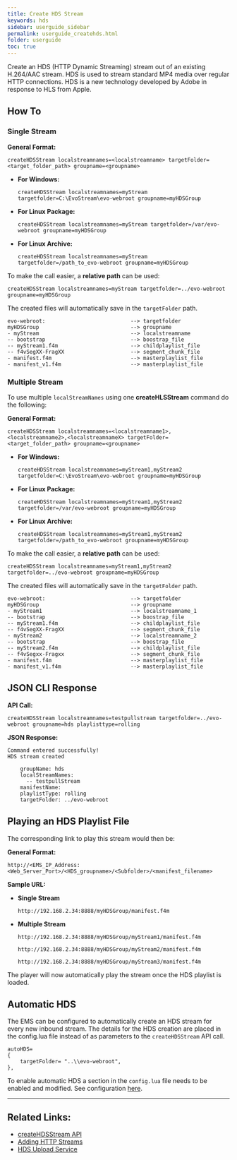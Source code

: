 ```yaml
---
title: Create HDS Stream
keywords: hds
sidebar: userguide_sidebar
permalink: userguide_createhds.html
folder: userguide
toc: true
---
```


Create an HDS (HTTP Dynamic Streaming) stream out of an existing H.264/AAC stream. HDS is used to stream standard MP4 media over regular HTTP connections. HDS is a new technology developed by Adobe in response to HLS from Apple.



## How To

### Single Stream

**General Format:**

```
createHDSStream localstreamnames=<localstreamname> targetFolder=<target_folder_path> groupname=<groupname>
```

- **For Windows:**

  ```
  createHDSStream localstreamnames=myStream targetfolder=C:\EvoStream\evo-webroot groupname=myHDSGroup
  ```


- **For Linux Package:**

  ```
  createHDSStream localstreamnames=myStream targetfolder=/var/evo-webroot groupname=myHDSGroup
  ```

- **For Linux Archive:**

  ```
  createHDSStream localstreamnames=myStream targetfolder=/path_to_evo-webroot groupname=myHDSGroup
  ```

To make the call easier, a **relative path** can be used:

```
createHDSStream localstreamnames=myStream targetfolder=../evo-webroot groupname=myHDSGroup
```

The created files will automatically save in the `targetFolder` path.

```
evo-webroot:                           --> targetfolder
myHDSGroup                             --> groupname
- myStream                             --> localstreamname
-- bootstrap                           --> boostrap_file
-- myStream1.f4m                       --> childplaylist_file
-- f4vSegXX-FragXX                     --> segment_chunk_file
- manifest.f4m                         --> masterplaylist_file
- manifest_v1.f4m                      --> masterplaylist_file
```



### Multiple Stream

To use multiple `localStreamNames` using one **createHLSStream** command do the following:

**General Format:**

```
createHDSStream localstreamnames=<localstreamname1>,<localstreamname2>,<localstreamnameX> targetFolder=<target_folder_path> groupname=<groupname>
```

- **For Windows:**

  ```
  createHDSStream localstreamnames=myStream1,myStream2  targetfolder=C:\EvoStream\evo-webroot groupname=myHDSGroup
  ```

- **For Linux Package:**

  ```
  createHDSStream localstreamnames=myStream1,myStream2  targetfolder=/var/evo-webroot groupname=myHDSGroup
  ```

- **For Linux Archive:**

  ```
  createHDSStream localstreamnames=myStream1,myStream2  targetfolder=/path_to_evo-webroot groupname=myHDSGroup
  ```

To make the call easier, a **relative path** can be used:

```
createHDSStream localstreamnames=myStream1,myStream2  targetfolder=../evo-webroot groupname=myHDSGroup
```

The created files will automatically save in the `targetFolder` path.

```
evo-webroot:                           --> targetfolder
myHDSGroup                             --> groupname
- myStream1                            --> localstreamname_1
-- bootstrap                           --> boostrap_file
-- myStream1.f4m                       --> childplaylist_file
-- f4vSegXX-FragXX                     --> segment_chunk_file
- myStream2                            --> localstreamname_2
-- bootstrap                           --> boostrap_file
-- myStream2.f4m                       --> childplaylist_file
-- f4vSegxx-Fragxx                     --> segment_chunk_file
- manifest.f4m                         --> masterplaylist_file
- manifest_v1.f4m                      --> masterplaylist_file
```



## JSON CLI Response

**API Call:**

```
createHDSStream localstreamnames=testpullstream targetfolder=../evo-webroot groupname=hds playlisttype=rolling
```

**JSON Response:**

```
Command entered successfully!
HDS stream created

    groupName: hds
    localStreamNames:
      -- testpullStream
    manifestName:
    playlistType: rolling
    targetFolder: ../evo-webroot
```



## Playing an HDS Playlist File

The corresponding link to play this stream would then be:

**General Format:**

```
http://<EMS_IP_Address:<Web_Server_Port>/<HDS_groupname>/<Subfolder>/<manifest_filename>
```

**Sample URL:**

- **Single Stream**

  ```
  http://192.168.2.34:8888/myHDSGroup/manifest.f4m
  ```


- **Multiple Stream**

  ```
  http://192.168.2.34:8888/myHDSGroup/myStream1/manifest.f4m
  ```

  ```
  http://192.168.2.34:8888/myHDSGroup/myStream2/manifest.f4m
  ```

  ```
  http://192.168.2.34:8888/myHDSGroup/myStream3/manifest.f4m
  ```

The player will now automatically play the stream once the HDS playlist is loaded.



## Automatic HDS

The EMS can be configured to automatically create an HDS stream for every new inbound stream. The details for the HDS creation are placed in the config.lua file instead of as parameters to the `createHDSStream` API call.

```
autoHDS=
{
    targetFolder= "..\\evo-webroot",
},
```

To enable automatic HDS a section in the `config.lua` file needs to be enabled and modified. See configuration [here](userguide_config.html#autoDASH/HLS/HDS/MSS).

------

## Related Links:

- [createHDSStream API](api_createHDSStream.html) 
- [Adding HTTP Streams](userguide_add.html#adding-http-streams)
- [HDS Upload Service](evowebservices_HDSupload.html)